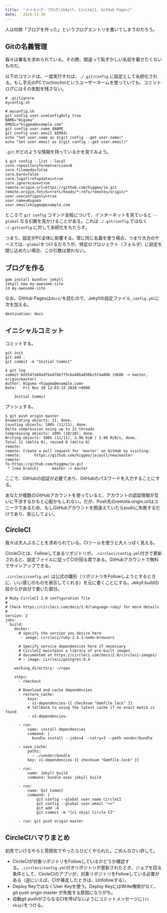 ```yaml
---
title:  "メイキング・ブログ(Jekyll, CircleCI, GitHub Pages)"
date:   2018-11-30
---
```


人は何故「ブログを作った」というブログエントリを書いてしまうのだろう。

## Gitの名義管理

我々は署名を求められている。その際、間違って恥ずかしい名前を載せたくないものだ。

以下のコマンドは、一度実行すれば、`./.git/config` に設定として永続化される。もし手元のPCでochinchinというユーザーネームを使っていても、コミットログにはその気配を残さない。


```
# .giitignore
myconfig.sh

# myconfig.sh
git config user.useConfigOnly true
NAME="Higuma"
EMAIL="higgma@example.com"
git config user.name $NAME
git config user.email $EMAIL
echo "Set user.name as $(git config --get user.name)"
echo "Set user.email as $(git config --get user.email)"
```

`.git` がどのような情報を持っているかを見てみよう。 

```
$ git config --list --local
core.repositoryformatversion=0
core.filemode=false
core.bare=false
core.logallrefupdates=true
core.ignorecase=true
remote.origin.url=https://github.com/higgma/je.git
remote.origin.fetch=+refs/heads/*:refs/remotes/origin/*
user.useconfigonly=true
user.name=Higuma
user.email=higgma@example.com
```

ところで `git config` コマンド全般について、インターネットを見ていると `--global` なる引数を見かけることがある。これは `./.git/config` ではなく `~/.gitconfig` に対して永続化をもたらす。

つまり、設定がPC全体に影響する。常に同じ名義を使う場合、つまり大方のケースでは`--global`をつけるだろうが、特定のプロジェクト（フォルダ）に設定を閉じ込めたい場合、この引数は使わない。


## ブログを作る

```
gem install bundler jekyll
jekyll new my-awesome-site
cd my-awesome-site
```

なお、GitHub Pagesは`docs/`を読むので、Jekyllの設定ファイル`_config.yml`に次を加える。

```
destination: docs
```

## イニシャルコミット

コミットする。

```
git init
git add .
git commit -m "Initial Commit"
```

```
$ git log
commit 6e5547a60ad7bed7bbf73cba40ba650bc5faa00b (HEAD -> master, origin/master)
Author: Higuma <higgma@example.com>
Date:   Fri Nov 30 12:03:33 2018 +0900

    Initial Commit
```

プッシュする。

```
$ git push origin master
Enumerating objects: 11, done.
Counting objects: 100% (11/11), done.
Delta compression using up to 12 threads
Compressing objects: 100% (10/10), done.
Writing objects: 100% (11/11), 3.96 KiB | 1.98 MiB/s, done.
Total 11 (delta 0), reused 0 (delta 0)
remote:
remote: Create a pull request for 'master' on GitHub by visiting:
remote:      https://github.com/higgma/je/pull/new/master
remote:
To https://github.com/higgma/je.git
 * [new branch]      master -> master
```

ここで、GitHubの認証が必要であり、GitHubのパスワードを入力することにする。

あなたが複数のGitHubアカウントを使っていると、アカウントの認証情報が互いに干渉するかもと心配かもしれない。だが、Push先のremote.origin.urlはユニークであるため、もしGitHubアカウントを間違えていたらpushに失敗するだけであり、安心してよい。

## CircleCI

我々は大人ぶることを求められている。CIツールを使うと大人っぽく見える。

CircleCIとは、Followしてあるリポジトリが、`.circleci/config.yml`付きで更新されると、設定ファイルに従ってCIが回る君である。GitHubアカウントで無料でサインアップできる。

`.circleci/config.yml` は公式の雛形（リポジトリをFollowしようとするときに、いい感じのものを表示してくれる）を元に書くことにする。Jekyll buildの段からが自分で書いた部分。

```
# Ruby CircleCI 2.0 configuration file
#
# Check https://circleci.com/docs/2.0/language-ruby/ for more details
#
version: 2
jobs:
  build:
    docker:
      # specify the version you desire here
       - image: circleci/ruby:2.4.1-node-browsers
      
      # Specify service dependencies here if necessary
      # CircleCI maintains a library of pre-built images
      # documented at https://circleci.com/docs/2.0/circleci-images/
      # - image: circleci/postgres:9.4

    working_directory: ~/repo

    steps:
      - checkout

      # Download and cache dependencies
      - restore_cache:
          keys:
          - v1-dependencies-{{ checksum "Gemfile.lock" }}
          # fallback to using the latest cache if no exact match is found
          - v1-dependencies-

      - run:
          name: install dependencies
          command: |
            bundle install --jobs=4 --retry=3 --path vendor/bundle

      - save_cache:
          paths:
            - ./vendor/bundle
          key: v1-dependencies-{{ checksum "Gemfile.lock" }}

      - run:
          name: Jekyll build
          command: bundle exec jekyll build

      - run:
          name: Git Commit
          command: |
              git config --global user.name CircleCI
              git config --global user.email "<>"
              git add -A
              git commit -m "[ci skip] Circle CI"
      
      - run: git push origin master
```


## CircleCIハマりまとめ

初見でいけるやろと雰囲気でやったらひどくやられた。ごめんなさい許して。

- CircleCIが対象リポジトリをFollowしているかどうか確認する。`.circleci/config.yml`付きリポジトリが更新されたとき、ジョブを回る条件として、CircleCIのアプリが、対象リポジトリをFollowしている必要がある（逆にいえば、CIが暴走したときは、Unfollowする）。
- Deploy KeyではなくUser Keyを使う。Deploy KeyにはWrite権限がなく、git push origin master が失敗する原因になりがち。
- 自動git pushがさらなるCIを呼ばないようにコミットメッセージに`[ci skip]`をつける。

